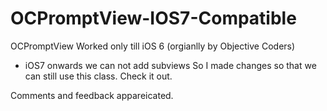 OCPromptView-IOS7-Compatible
============================

OCPromptView  Worked only till iOS 6 (orgianlly by Objective Coders) 
- iOS7 onwards we can not add subviews So I made changes so that we can still use this class. Check it out.


Comments and feedback appareicated.

